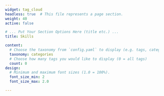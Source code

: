 ```yaml
---
widget: tag_cloud
headless: true  # This file represents a page section.
weight: 40
active: false

# ... Put Your Section Options Here (title etc.) ...
title: Skills

content:
  # Choose the taxonomy from `config.yaml` to display (e.g. tags, categories)
  taxonomy: categories
  # Choose how many tags you would like to display (0 = all tags)
  count: 0
design:
  # Minimum and maximum font sizes (1.0 = 100%).
  font_size_min: 2
  font_size_max: 2.0

---
```

